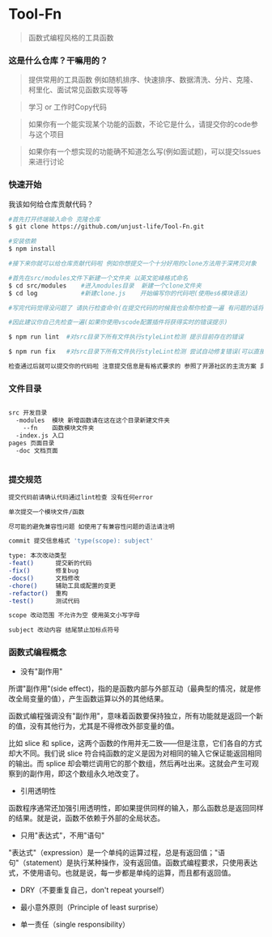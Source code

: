# Tool-Fn

> 函数式编程风格的工具函数

### 这是什么仓库？干嘛用的？

> 提供常用的工具函数 例如随机排序、快速排序、数据清洗、分片、克隆、柯里化、面试常见函数实现等等

> 学习 or 工作时Copy代码

> 如果你有一个能实现某个功能的函数，不论它是什么，请提交你的code参与这个项目

> 如果你有一个想实现的功能确不知道怎么写(例如面试题)，可以提交Issues来进行讨论

### 快速开始

我该如何给仓库贡献代码？

``` bash
#首先打开终端输入命令 克隆仓库
$ git clone https://github.com/unjust-life/Tool-Fn.git

#安装依赖
$ npm install

#接下来你就可以给仓库贡献代码啦 例如你想提交一个十分好用的clone方法用于深拷贝对象

#首先在src/modules文件下新建一个文件夹 以英文驼峰格式命名
$ cd src/modules    #进入modules目录  新建一个clone文件夹
$ cd log            #新建clone.js    开始编写你的代码吧(使用es6模块语法)

#写完代码觉得没问题了 请执行检查命令(在提交代码的时候我也会帮你检查一遍 有问题的话将被打回)

#因此建议你自己先检查一遍(如果你使用vscode配置插件将获得实时的错误提示)

$ npm run lint  #对src目录下所有文件执行styleLint检测 提示目前存在的错误

$ npm run fix   #对src目录下所有文件执行styleLint检测 尝试自动修复错误(可以直接用这个)

检查通过后就可以提交你的代码啦 注意提交信息是有格式要求的 参照了开源社区的主流方案 具体格式在下面

```



### 文件目录
``` bash

src 开发目录
  -modules  模块 新增函数请在这在这个目录新建文件夹
    --fn    函数模块文件夹
  -index.js 入口
pages 页面目录
  -doc 文档页面

```



``` bash
```

### 提交规范

``` bash
提交代码前请确认代码通过lint检查 没有任何error

单次提交一个模块文件/函数

尽可能的避免兼容性问题 如使用了有兼容性问题的语法请注明

commit 提交信息格式 'type(scope): subject'

type: 本次改动类型
-feat()      提交新的代码
-fix()       修复bug
-docs()      文档修改
-chore()     辅助工具或配置的变更
-refactor()  重构
-test()      测试代码

scope 改动范围 不允许为空 使用英文小写字母

subject 改动内容 结尾禁止加标点符号

```

### 函数式编程概念

- 没有"副作用"

所谓"副作用"(side effect)，指的是函数内部与外部互动（最典型的情况，就是修改全局变量的值），产生函数运算以外的其他结果。

函数式编程强调没有"副作用"，意味着函数要保持独立，所有功能就是返回一个新的值，没有其他行为，尤其是不得修改外部变量的值。

比如 slice 和 splice，这两个函数的作用并无二致——但是注意，它们各自的方式却大不同。我们说 slice 符合纯函数的定义是因为对相同的输入它保证能返回相同的输出。而 splice 却会嚼烂调用它的那个数组，然后再吐出来。这就会产生可观察到的副作用，即这个数组永久地改变了。

- 引用透明性

函数程序通常还加强引用透明性，即如果提供同样的输入，那么函数总是返回同样的结果。就是说，函数不依赖于外部的全局状态。

- 只用"表达式"，不用"语句"

"表达式"（expression）是一个单纯的运算过程，总是有返回值；"语句"（statement）是执行某种操作，没有返回值。函数式编程要求，只使用表达式，不使用语句。也就是说，每一步都是单纯的运算，而且都有返回值。

- DRY（不要重复自己，don't repeat yourself）

- 最小意外原则（Principle of least surprise）

- 单一责任（single responsibility）

